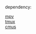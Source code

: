 dependency:

[mpv](https://github.com/mpv-player/mpv)  
[tmux](https://github.com/tmux/tmux/wiki)  
[cmus](https://cmus.github.io/)
